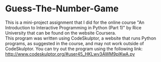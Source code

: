# Guess-The-Number-Game
This is a mini-project assignment that I did for the online course "An Introduction to Interactive Programming in Python (Part 1)" by Rice University that can be found on the website Coursera.  
This program was written using CodeSkulptor, a website that runs Python programs, as suggested in the course, and may not work outside of CodeSkulptor. 
You can try out the program using the following link: http://www.codeskulptor.org/#user45_HKLwv3AWM9pIKwA.py
